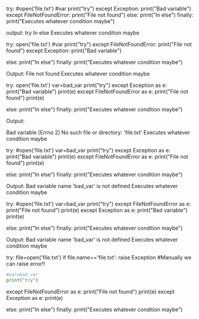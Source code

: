  try:
    #open('file.txt')
    #var
    print("try")
except Exception:
    print("Bad variable")
except FileNotFoundError:
    print("File not found")
else:
    print("In else")
finally:
    print("Executes whatever condition maybe")


output:
try
In else
Executes whatever condition maybe


try:
    open('file.txt')
    #var
    print("try")
except FileNotFoundError:
    print("File not found")
except Exception:
    print("Bad variable")

else:
    print("In else")
finally:
    print("Executes whatever condition maybe")

Output:
File not found
Executes whatever condition maybe

try:
    open('file.txt')
    var=bad_var
    print("try")
except Exception as e:
    print("Bad variable")
    print(e)
except FileNotFoundError as e:
    print("File not found")
    print(e)


else:
    print("In else")
finally:
    print("Executes whatever condition maybe")

Output:

Bad variable
[Errno 2] No such file or directory: 'file.txt'
Executes whatever condition maybe


try:
    #open('file.txt')
    var=bad_var
    print("try")
except Exception as e:
    print("Bad variable")
    print(e)
except FileNotFoundError as e:
    print("File not found")
    print(e)


else:
    print("In else")
finally:
    print("Executes whatever condition maybe")

Output:
Bad variable
name 'bad_var' is not defined
Executes whatever condition maybe


try:
    #open('file.txt')
    var=bad_var
    print("try")
except FileNotFoundError as e:
    print("File not found")
    print(e)
except Exception as e:
    print("Bad variable")
    print(e)


else:
    print("In else")
finally:
    print("Executes whatever condition maybe")

Output:
Bad variable
name 'bad_var' is not defined
Executes whatever condition maybe


try:
    file=open('file.txt')
    if file.name=='file.txt':
        raise Exception #Manually we can raise error!!
        
```python
#var=bad_var
print("try")
```
except FileNotFoundError as e:
    print("File not found")
    print(e)
except Exception as e:
    print(e)


else:
    print("In else")
finally:
    print("Executes whatever condition maybe")
